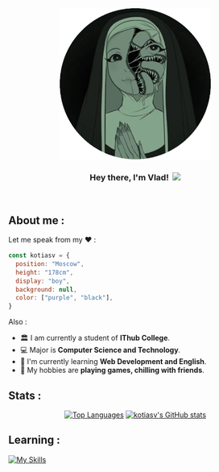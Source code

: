 <div align="center">
   <img src="index.png" width="300">
</div>

<h3 align="center">
  Hey there, I'm Vlad!&nbsp;
  <img src="https://media.giphy.com/media/hvRJCLFzcasrR4ia7z/giphy.gif" width="30px"/>
</h3>
<br />

## About me :

Let me speak from my ♥ :

```js
const kotiasv = {
  position: "Moscow", 
  height: "178cm",
  display: "boy",
  background: null, 
  color: ["purple", "black"], 
}
```

Also :

- 🏛 I am currently a student of **IThub College**.
- 💻 Major is **Computer Science and Technology**.
- 🌱 I'm currently learning **Web Development and English**. 
- 🤔 My hobbies are **playing games, chilling with friends**.


## Stats :

<div align="center">
   <a href="https://github.com/kotiasv" align="left"><img width="49%" src="https://github-readme-stats.vercel.app/api/top-langs/?username=kotiasv&layout=compact&langs_count=10&title_color=ef4444&text_color=000000&icon_color=f97316&bg_color=ffffff&hide_border=true&locale=en&custom_title=Top%20%Languages" alt="Top Languages" /></a>
  <a href="http://www.github.com/kotiasv"><img width="50%" src="https://github-readme-stats.vercel.app/api?username=kotiasv&show_icons=true&title_color=ef4444&text_color=000000&icon_color=f97316&bg_color=ffffff&hide_border=true&show_icons=true" alt="kotiasv's GitHub stats" /></a>
</div>


## Learning :
[![My Skills](https://skillicons.dev/icons?i=git,js,ts,nodejs,react,tailwind,vscode,postman&theme=dark)](https://skillicons.dev)
